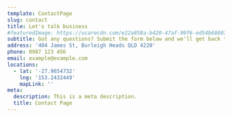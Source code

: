 ```yaml
---
template: ContactPage
slug: contact
title: Let's talk business
#featuredImage: https://ucarecdn.com/e22a858a-b420-47af-99f6-ed54b6860333/
subtitle: Got any questions? Submit the form below and we'll get back to you within 12 hours
address: '404 James St, Burleigh Heads QLD 4220'
phone: 0987 123 456
email: example@example.com
locations:
  - lat: '-27.9654732'
    lng: '153.2432449'
    mapLink: ''
meta:
  description: This is a meta description.
  title: Contact Page
---
```


